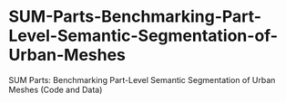 # SUM-Parts-Benchmarking-Part-Level-Semantic-Segmentation-of-Urban-Meshes
SUM Parts: Benchmarking Part-Level Semantic Segmentation of Urban Meshes (Code and Data)
